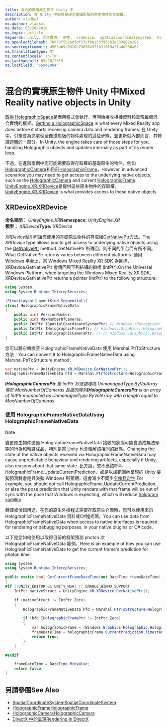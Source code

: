 ```yaml
---
title: 混合的實境原生物件 Unity 中
description: 在 Unity 中取得基礎全像攝影版的原生物件的存取權。
author: vladkol
ms.author: vladkol
ms.date: 05/20/2018
ms.topic: article
keywords: unity，混合實境、 原生、 xrdevice、 spatialcoordinatesystem、 holographicframe、 holographiccamera、 ispatialcoordinatesystem、 iholographicframe、 iholographiccamera、 getnativeptr
ms.openlocfilehash: 76073f5b2adfdf27cfbb153f95bb3a533d02e196
ms.sourcegitcommit: d565a69a9320e736304372b3f010af1a4d286a62
ms.translationtype: MT
ms.contentlocale: zh-TW
ms.lasthandoff: 05/20/2019
ms.locfileid: "65942094"
---
```

# <a name="mixed-reality-native-objects-in-unity"></a><span data-ttu-id="21ca3-104">混合的實境原生物件 Unity 中</span><span class="sxs-lookup"><span data-stu-id="21ca3-104">Mixed Reality native objects in Unity</span></span>

<span data-ttu-id="21ca3-105">[取得 HolographicSpace](getting-a-holographicspace.md)是應用程式會執行，再開始接收相機資料和呈現每個混合實境的框架。</span><span class="sxs-lookup"><span data-stu-id="21ca3-105">[Getting a HolographicSpace](getting-a-holographicspace.md) is what every Mixed Reality app does before it starts receiving camera data and rendering frames.</span></span> <span data-ttu-id="21ca3-106">在 Unity 中，引擎會為您處理全像攝影版的物件處理的這些步驟，並更新就內部而言，其轉譯迴圈的一部分。</span><span class="sxs-lookup"><span data-stu-id="21ca3-106">In Unity, the engine takes care of those steps for you, handling Holographic objects and updates internally as part of its render loop.</span></span>

<span data-ttu-id="21ca3-107">不過，在進階案例中您可能需要取得存取權的基礎原生的物件，例如<a href="https://docs.microsoft.com/uwp/api/windows.graphics.holographic.holographiccamera" target="_blank">HolographicCamera</a>和目前<a href="https://docs.microsoft.com/uwp/api/windows.graphics.holographic.holographicframe" target="_blank">HolographicFrame</a>。</span><span class="sxs-lookup"><span data-stu-id="21ca3-107">However, in advanced scenarios you may need to get access to the underlying native objects, such as the <a href="https://docs.microsoft.com/uwp/api/windows.graphics.holographic.holographiccamera" target="_blank">HolographicCamera</a> and current <a href="https://docs.microsoft.com/uwp/api/windows.graphics.holographic.holographicframe" target="_blank">HolographicFrame</a>.</span></span> <span data-ttu-id="21ca3-108"><a href="https://docs.unity3d.com/ScriptReference/XR.XRDevice.html" target="_blank">UnityEngine.XR.XRDevice</a>是提供這些原生物件的存取權。</span><span class="sxs-lookup"><span data-stu-id="21ca3-108"><a href="https://docs.unity3d.com/ScriptReference/XR.XRDevice.html" target="_blank">UnityEngine.XR.XRDevice</a> is what provides access to these native objects.</span></span>

## <a name="xrdevice"></a><span data-ttu-id="21ca3-109">XRDevice</span><span class="sxs-lookup"><span data-stu-id="21ca3-109">XRDevice</span></span> 

<span data-ttu-id="21ca3-110">**命名空間：** *UnityEngine.XR*</span><span class="sxs-lookup"><span data-stu-id="21ca3-110">**Namespace:** *UnityEngine.XR*</span></span><br>
<span data-ttu-id="21ca3-111">**類型：** *XRDevice*</span><span class="sxs-lookup"><span data-stu-id="21ca3-111">**Type:** *XRDevice*</span></span>

<span data-ttu-id="21ca3-112">*XRDevice*型別可讓您使用的基礎原生物件的存取權<a href="https://docs.unity3d.com/ScriptReference/XR.XRDevice.GetNativePtr.html" target="_blank">GetNativePtr</a>方法。</span><span class="sxs-lookup"><span data-stu-id="21ca3-112">The *XRDevice* type allows you to get access to underlying native objects using the <a href="https://docs.unity3d.com/ScriptReference/XR.XRDevice.GetNativePtr.html" target="_blank">GetNativePtr</a> method.</span></span> <span data-ttu-id="21ca3-113">GetNativePtr 所傳回，則不同的平台而有所不同。</span><span class="sxs-lookup"><span data-stu-id="21ca3-113">What GetNativePtr returns varies between different platforms.</span></span> <span data-ttu-id="21ca3-114">通用 Windows 平台上，當 Windows Mixed Reality XR SDK 為目標，XRDevice.GetNativePtr 會傳回與下列結構的指標 (IntPtr):</span><span class="sxs-lookup"><span data-stu-id="21ca3-114">On the Universal Windows Platform, when targeting the Windows Mixed Reality XR SDK, XRDevice.GetNativePtr returns a pointer (IntPtr) to the following structure:</span></span> 

```cs
using System;
using System.Runtime.InteropServices;

[StructLayout(LayoutKind.Sequential)]
struct HolographicFrameNativeData
{
    public uint VersionNumber;
    public uint MaxNumberOfCameras;
    public IntPtr ISpatialCoordinateSystemPtr; // Windows::Perception::Spatial::ISpatialCoordinateSystem
    public IntPtr IHolographicFramePtr; // Windows::Graphics::Holographic::IHolographicFrame 
    public IntPtr IHolographicCameraPtr; // // Windows::Graphics::Holographic::IHolographicCamera
}
```
<span data-ttu-id="21ca3-115">您可以將它轉換至 HolographicFrameNativeData 使用 Marshal.PtrToStructure 方法：</span><span class="sxs-lookup"><span data-stu-id="21ca3-115">You can convert it to HolographicFrameNativeData using Marshal.PtrToStructure method:</span></span>
```cs
var nativePtr = UnityEngine.XR.XRDevice.GetNativePtr();
HolographicFrameNativeData hfd = Marshal.PtrToStructure<HolographicFrameNativeData>(nativePtr);
```
<span data-ttu-id="21ca3-116">***IHolographicCameraPtr** 是 IntPtr 封送處理為 UnmanagedType.ByValArray 等於 MaxNumberOfCameras 長度的陣列*</span><span class="sxs-lookup"><span data-stu-id="21ca3-116">***IHolographicCameraPtr** is an array of IntPtr marshaled as UnmanagedType.ByValArray with a length equal to MaxNumberOfCameras*</span></span> 


### <a name="using-holographicframenativedata"></a><span data-ttu-id="21ca3-117">使用 HolographicFrameNativeData</span><span class="sxs-lookup"><span data-stu-id="21ca3-117">Using HolographicFrameNativeData</span></span>

> [!NOTE]
> <span data-ttu-id="21ca3-118">變更原生物件透過 HolographicFrameNativeData 接收的狀態可能會造成無法預期的行為和轉譯成品，特別是當 Unity 也會理解該相同的狀態。</span><span class="sxs-lookup"><span data-stu-id="21ca3-118">Changing the state of the native objects received via HolographicFrameNativeData may cause unpredictable behaviour and rendering artifacts, especially if Unity also reasons about that same state.</span></span>  <span data-ttu-id="21ca3-119">比方說，您不應該呼叫 HolographicFrame.UpdateCurrentPrediction，或是以該範圍內呈現的 Unity 姿勢預測將會是與姿勢 Windows 所預期，這會減少不同步[全像穩定性](hologram-stability.md).</span><span class="sxs-lookup"><span data-stu-id="21ca3-119">For example, you should not call HolographicFrame.UpdateCurrentPrediction, or else the pose prediction that Unity renders with that frame will be out of sync with the pose that Windows is expecting, which will reduce [hologram stability](hologram-stability.md).</span></span>

<span data-ttu-id="21ca3-120">轉譯或偵錯用途，在您的原生外掛程式需要存取原生介面時，您可以使用來自 HolographicFrameNativeData 資料或C#程式碼。</span><span class="sxs-lookup"><span data-stu-id="21ca3-120">You can use data from HolographicFrameNativeData when access to native interfaces is required for rendering or debugging purposes, in your native plugins or C# code.</span></span> 

<span data-ttu-id="21ca3-121">以下是您如何使用以取得目前的框架預測 photon 次 HolographicFrameNativeData 範例。</span><span class="sxs-lookup"><span data-stu-id="21ca3-121">Here is an example of how you can use HolographicFrameNativeData to get the current frame's prediction for photon time.</span></span> 
```cs
using System;
using System.Runtime.InteropServices;

public static bool GetCurrentFrameDateTime(out DateTime frameDateTime)
{
#if (!UNITY_EDITOR && UNITY_WSA) || ENABLE_WINMD_SUPPORT
    IntPtr nativeStruct = UnityEngine.XR.XRDevice.GetNativePtr();

    if (nativeStruct != IntPtr.Zero)
    {
        HolographicFrameNativeData hfd = Marshal.PtrToStructure<HolographicFrameNativeData>(nativeStruct);

        if (hfd.IHolographicFramePtr != IntPtr.Zero)
        {
            var holographicFrame = (Windows.Graphics.Holographic.HolographicFrame)Marshal.GetObjectForIUnknown(hfd.IHolographicFramePtr);
            frameDateTime = holographicFrame.CurrentPrediction.Timestamp.TargetTime.DateTime;
            return true;
        }
    }

#endif

    frameDateTime = DateTime.MinValue;
    return false;
}

```

## <a name="see-also"></a><span data-ttu-id="21ca3-122">另請參閱</span><span class="sxs-lookup"><span data-stu-id="21ca3-122">See Also</span></span>
* <span data-ttu-id="21ca3-123"><a href="https://docs.microsoft.com/uwp/api/windows.perception.spatial.spatialcoordinatesystem" target="_blank">SpatialCoordinateSystem</a></span><span class="sxs-lookup"><span data-stu-id="21ca3-123"><a href="https://docs.microsoft.com/uwp/api/windows.perception.spatial.spatialcoordinatesystem" target="_blank">SpatialCoordinateSystem</a></span></span>
* <span data-ttu-id="21ca3-124"><a href="https://docs.microsoft.com/uwp/api/windows.graphics.holographic.holographicframe" target="_blank">HolographicFrame</a></span><span class="sxs-lookup"><span data-stu-id="21ca3-124"><a href="https://docs.microsoft.com/uwp/api/windows.graphics.holographic.holographicframe" target="_blank">HolographicFrame</a></span></span>
* <span data-ttu-id="21ca3-125"><a href="https://docs.microsoft.com/uwp/api/windows.graphics.holographic.holographiccamera" target="_blank">HolographicCamera</a></span><span class="sxs-lookup"><span data-stu-id="21ca3-125"><a href="https://docs.microsoft.com/uwp/api/windows.graphics.holographic.holographiccamera" target="_blank">HolographicCamera</a></span></span>
* [<span data-ttu-id="21ca3-126">DirectX 中的呈現</span><span class="sxs-lookup"><span data-stu-id="21ca3-126">Rendering in DirectX</span></span>](rendering-in-directx.md)
